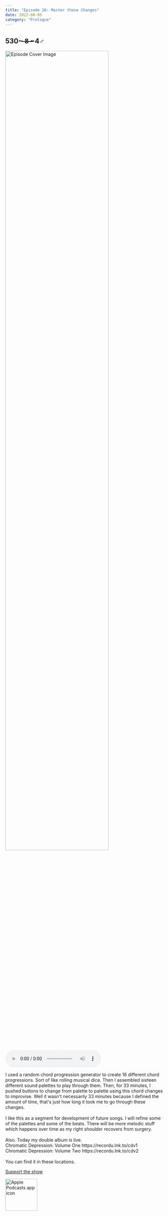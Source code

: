 ```yaml
---
title: "Episode 26: Master those Changes"
date: 2022-08-05
category: "Prologue"
---
```

## 530~ ̶8̶ ̶~4♂
<img src="https://artwork.captivate.fm/2d5af858-3e31-4253-9594-f289bceb095c/60854458c4d1acdf4e1c2f79c4137142.jpg" alt="Episode Cover Image" width=80%/>
<audio controls>
  <source src="https://podcasts.captivate.fm/media/62bbf082-605a-49e1-a4bd-e5e389497a4b/11088451-episode-26-master-those-changes.mp3" type="audio/mpeg">
  Your browser does not support the audio element.
</audio>

<p>I used a random chord progression generator to create 16 different chord progressions. Sort of like rolling musical dice. Then I assembled sixteen different sound palettes to play through them. Then, for 33 minutes, I pushed buttons to change from palette to palette using this chord changes to improvise. Well it wasn&apos;t necessarily 33 minutes because I defined the amount of time, that&apos;s just how long it took me to go through these changes. <br/><br/>I like this as a segment for development of future songs. I will refine some of the palettes and some of the beats. There will be more melodic stuff which happens over time as my right shoulder recovers from surgery. <br/><br/>Also. Today my double album is live.<br/>Chromatic Depression: Volume One https://recordu.lnk.to/cdv1<br/>Chromatic Depression: Volume Two https://recordu.lnk.to/cdv2<br/><br/>You can find it in these locations.  </p><a rel="payment" href="https://www.paypal.com/donate/?hosted_button_id=WX3GRUK5BHJLS">Support the show</a>

<a href="https://podcasts.apple.com/us/podcast/living-room-music/id1608791560?tscg=30200&itsct=podcast_box_appicon&ls=1&mttnsubad=1608791560" style="display: inline-block;"><img src="https://toolbox.marketingtools.apple.com/api/v2/badges/app-icon-podcasts/standard/en-us" alt="Apple Podcasts app icon" style="width: 100px; height: 100px; vertical-align: middle; object-fit: contain;" /></a>
    